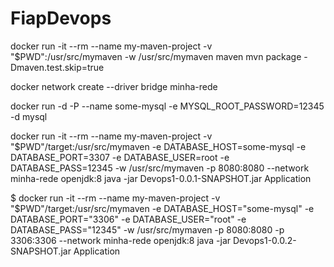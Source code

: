 # FiapDevops

docker run -it --rm --name my-maven-project -v "$PWD":/usr/src/mymaven -w /usr/src/mymaven maven mvn package -Dmaven.test.skip=true

docker network create --driver bridge minha-rede

docker run -d -P --name some-mysql -e MYSQL_ROOT_PASSWORD=12345 -d mysql

docker run -it --rm --name my-maven-project -v "$PWD"/target:/usr/src/mymaven -e DATABASE_HOST=some-mysql -e DATABASE_PORT=3307 -e DATABASE_USER=root -e DATABASE_PASS=12345 -w /usr/src/mymaven -p 8080:8080 --network minha-rede openjdk:8 java -jar Devops1-0.0.1-SNAPSHOT.jar Application

$ docker run -it --rm --name my-maven-project -v "$PWD"/target:/usr/src/mymaven -e DATABASE_HOST="some-mysql" -e DATABASE_PORT="3306" -e DATABASE_USER="root" -e DATABASE_PASS="12345" -w /usr/src/mymaven -p 8080:8080 -p 3306:3306 --network minha-rede openjdk:8 java -jar Devops1-0.0.2-SNAPSHOT.jar Application
